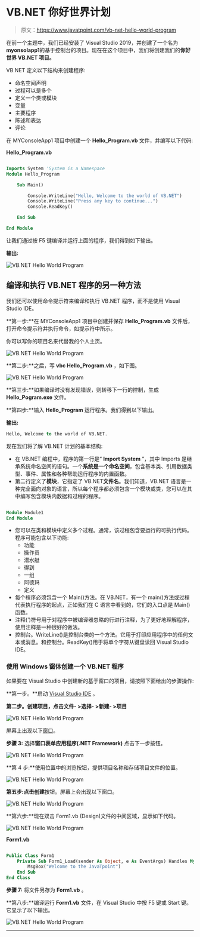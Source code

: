 # VB.NET 你好世界计划

> 原文：<https://www.javatpoint.com/vb-net-hello-world-program>

在前一个主题中，我们已经安装了 Visual Studio 2019，并创建了一个名为**myonsolapp1**的基于控制台的项目。现在在这个项目中，我们将创建我们的**你好世界 VB.NET 项目。**

VB.NET 定义以下结构来创建程序:

*   命名空间声明
*   过程可以是多个
*   定义一个类或模块
*   变量
*   主要程序
*   陈述和表达
*   评论

在 MYConsoleApp1 项目中创建一个 **Hello_Program.vb** 文件，并编写以下代码:

**Hello_Program.vb**

```vb

Imports System 'System is a Namespace
Module Hello_Program

    Sub Main()

        Console.WriteLine("Hello, Welcome to the world of VB.NET")
        Console.WriteLine("Press any key to continue...")
        Console.ReadKey()

    End Sub

End Module

```

让我们通过按 F5 键编译并运行上面的程序，我们得到如下输出。

**输出:**

![VB.NET Hello World Program](img/667e4cbe4965decb9c4b5bff30334260.png)

## 编译和执行 VB.NET 程序的另一种方法

我们还可以使用命令提示符来编译和执行 VB.NET 程序，而不是使用 Visual Studio IDE。

**第一步:**在 MYConsoleApp1 项目中创建并保存 **Hello_Program.vb** 文件后，打开命令提示符并执行命令，如提示符中所示。

你可以写你的项目名来代替我的个人主页。

![VB.NET Hello World Program](img/eed705d3bbaac02b4795f7bc88862722.png)

**第二步:**之后，写 **vbc Hello_Program.vb** ，如下图。

![VB.NET Hello World Program](img/9bf8f72b74fdfcaa11aa706742b60d49.png)

**第三步:**如果编译时没有发现错误，则转移下一行的控制，生成 **Hello_Pogram.exe** 文件。

**第四步:**输入 **Hello_Program** 运行程序。我们得到以下输出。

**输出:**

```vb
Hello, Welcome to the world of VB.NET. 

```

现在我们将了解 VB.NET 计划的基本结构:

*   在 VB.NET 编程中，程序的第一行是“ **Import System** ”，其中 Imports 是继承系统命名空间的语句。一个**系统是一个命名空间**，包含基本类、引用数据类型、事件、属性和各种帮助运行程序的内置函数。
*   第二行定义了**模块**，它指定了 VB.NET**文件名**。我们知道，VB.NET 语言是一种完全面向对象的语言，所以每个程序都必须包含一个模块或类，您可以在其中编写包含模块内数据和过程的程序。

```vb

Module Module1
End Module

```

*   您可以在类和模块中定义多个过程。通常，该过程包含要运行的可执行代码。程序可能包含以下功能:
    *   功能
    *   操作员
    *   潜水艇
    *   得到
    *   一组
    *   阿德玛
    *   定义
*   每个程序必须包含一个 Main()方法。在 VB.NET，有一个 main()方法或过程代表执行程序的起点，正如我们在 C 语言中看到的，它们的入口点是 Main()函数。
*   注释(')符号用于对程序中被编译器忽略的行进行注释，为了更好地理解程序，使用注释是一种很好的做法。
*   控制台。WriteLine()是控制台类的一个方法。它用于打印应用程序中的任何文本或消息。和控制台。ReadKey()用于将单个字符从键盘读回 Visual Studio IDE。

### 使用 Windows 窗体创建一个 VB.NET 程序

如果要在 Visual Studio 中创建新的基于窗口的项目，请按照下面给出的步骤操作:

**第一步。**启动 [Visual Studio IDE](https://www.javatpoint.com/vb-net-download-and-install-visual-studio) 。

**第二步。**创建项目，点击**文件- >选择- >新建- >项目**

![VB.NET Hello World Program](img/fb729f460a3430afcdc8b5a73d518cfc.png)

屏幕上出现以下[窗口](https://www.javatpoint.com/windows)。

**步骤 3:** 选择**窗口表单应用程序(.NET Framework)** 点击下一步按钮。

![VB.NET Hello World Program](img/88f73e5968a5c1eb4b4b82a1291f4383.png)

**第 4 步:**使用位置中的浏览按钮，提供项目名称和存储项目文件的位置。

![VB.NET Hello World Program](img/a42615957dbc4c0b58ae70955cbb8637.png)

**第五步:**点击**创建**按钮。屏幕上会出现以下窗口。

![VB.NET Hello World Program](img/561d4e6b7a02f31ddff6a4fedb5ff48a.png)

**第六步:**现在双击 Form1.vb (Design)文件的中间区域，显示如下代码。

![VB.NET Hello World Program](img/6acb1b096547b1343fc2efa1cfef3043.png)

**Form1.vb**

```vb

Public Class Form1
    Private Sub Form1_Load(sender As Object, e As EventArgs) Handles MyBase.Load
        MsgBox("Welcome to the JavaTpoint")
    End Sub
End Class

```

**步骤 7:** 将文件另存为 **Form1.vb** 。

**第八步:**编译运行 **Form1.vb** 文件，在 Visual Studio 中按 F5 键或 Start 键。它显示了以下输出。

![VB.NET Hello World Program](img/b5bb7283f07c073d249a1627e8ac21c9.png)

* * *
